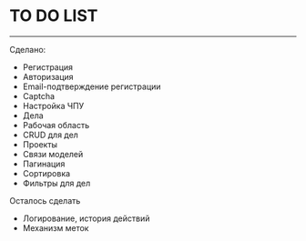 <h1>TO DO LIST</h1>
<hr>
<p>Сделано:</p>
<ul>
    <li>Регистрация</li>
    <li>Авторизация</li>
    <li>Email-подтверждение регистрации</li>
    <li>Captcha</li>
    <li>Настройка ЧПУ</li>
    <li>Дела</li>
    <li>Рабочая область</li>
    <li>CRUD для дел</li>
    <li>Проекты</li>
    <li>Связи моделей</li>
    <li>Пагинация</li>
    <li>Сортировка</li>
    <li>Фильтры для дел</li>
</ul>
<p>Осталось сделать</p>
<ul>
    <li>Логирование, история действий</li>
    <li>Механизм меток</li>
</ul>
